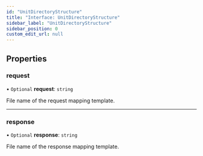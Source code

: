 ```yaml
---
id: "UnitDirectoryStructure"
title: "Interface: UnitDirectoryStructure"
sidebar_label: "UnitDirectoryStructure"
sidebar_position: 0
custom_edit_url: null
---
```


## Properties

### request

• `Optional` **request**: `string`

File name of the request mapping template.

___

### response

• `Optional` **response**: `string`

File name of the response mapping template.
